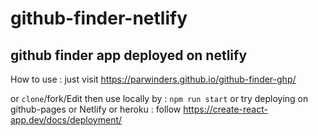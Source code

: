 # github-finder-netlify

## github finder app deployed on netlify

How to use : just visit https://parwinders.github.io/github-finder-ghp/

or 
`clone`/fork/Edit then use locally by : `npm run start`
or 
try deploying on github-pages or Netlify or heroku : follow https://create-react-app.dev/docs/deployment/
